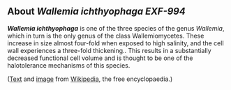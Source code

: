 About *Wallemia ichthyophaga EXF-994* 
-------------------------------------



***Wallemia ichthyophaga*** is one of the three species of the genus
*Wallemia*, which in turn is the only genus of the class
Wallemiomycetes. These increase in size almost four-fold when exposed to
high salinity, and the cell wall experiences a three-fold thickening..
This results in a substantially decreased functional cell volume and is
thought to be one of the halotolerance mechanisms of this species.

([Text](http://en.wikipedia.org/wiki/Wallemia_ichthyophaga) and
[image](http://commons.wikimedia.org/wiki/File:WiMicro.tif) from
[Wikipedia](http://en.wikipedia.org/), the free encyclopaedia.)
